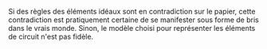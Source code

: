 Si des règles des éléments idéaux sont en contradiction sur le papier, cette contradiction est pratiquement certaine de se manifester sous forme de bris dans le vrais monde. Sinon, le modèle choisi pour représenter les éléments de circuit n'est pas fidèle.
